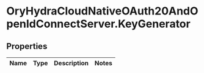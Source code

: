 # OryHydraCloudNativeOAuth20AndOpenIdConnectServer.KeyGenerator

## Properties
Name | Type | Description | Notes
------------ | ------------- | ------------- | -------------


